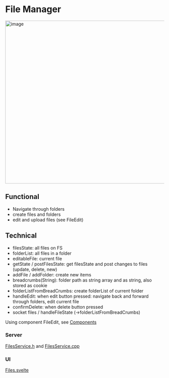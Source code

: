 # File Manager

<img width="516" alt="image" src="https://github.com/user-attachments/assets/49dda0bb-1905-4e36-9e12-42d73de7490b" />

## Functional

* Navigate through folders
* create files and folders
* edit and upload files (see FileEdit)

## Technical

* filesState: all files on FS
* folderList: all files in a folder
* editableFile: current file
* getState / postFilesState: get filesState and post changes to files (update, delete, new)
* addFile / addFolder: create new items
* breadcrumbs(String): folder path as string array and as string, also stored as cookie
* folderListFromBreadCrumbs: create folderList of current folder
* handleEdit: when edit button pressed: navigate back and forward through folders, edit current file
* confirmDelete: when delete button pressed
* socket files / handleFileState (->folderListFromBreadCrumbs)

Using component FileEdit, see [Components](https://ewowi.github.io/MoonBase/components/#fileedit)

### Server

[FilesService.h](https://github.com/ewowi/MoonBase/blob/main/src/MoonBase/FilesService.h) and [FilesService.cpp](https://github.com/ewowi/MoonBase/blob/main/src/MoonBase/FilesService.cpp)

### UI

[Files.svelte](https://github.com/ewowi/MoonBase/blob/main/interface/src/routes/moonbase/files/Files.svelte)
